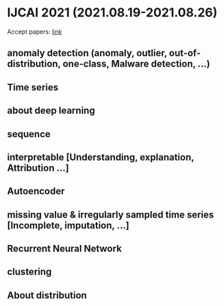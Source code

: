 # IJCAI 2021 (2021.08.19-2021.08.26)

Accept papers: [link](https://ijcai-21.org/program-main-track/)

## anomaly detection (anomaly, outlier, out-of-distribution, one-class, Malware detection, …)


## Time series


## about deep learning


## sequence


## interpretable [Understanding, explanation, Attribution …]

## Autoencoder

## missing value & irregularly sampled time series [Incomplete, imputation, …]


## Recurrent Neural Network



## clustering



## About distribution
